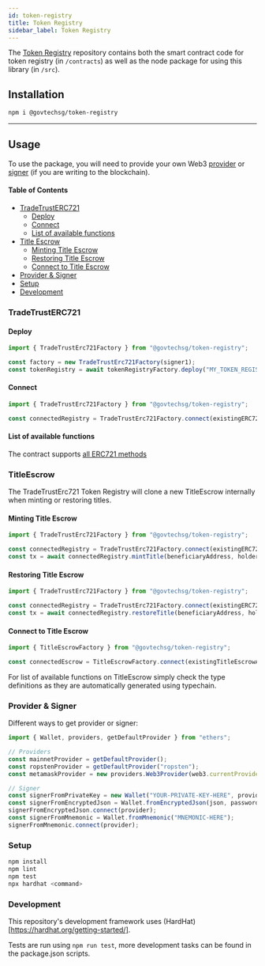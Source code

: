 ```yaml
---
id: token-registry
title: Token Registry
sidebar_label: Token Registry
---
```


The [Token Registry](https://github.com/Open-Attestation/token-registry) repository contains both the smart contract code for token registry (in `/contracts`) as well as the node package for using this library (in `/src`).

## Installation

```sh
npm i @govtechsg/token-registry
```

---

## Usage

To use the package, you will need to provide your own Web3 [provider](https://docs.ethers.io/ethers.js/html/api-providers.html) or [signer](https://docs.ethers.io/ethers.js/html/api-wallet.html) (if you are writing to the blockchain).

#### Table of Contents

- [TradeTrustERC721](#tradetrusterc721)
  - [Deploy](#deploy)
  - [Connect](#connect)
  - [List of available functions](#list-of-available-functions)
- [Title Escrow](#title-escrow)
  - [Minting Title Escrow](#minting-title-escrow)
  - [Restoring Title Escrow](#restoring-title-escrow)
  - [Connect to Title Escrow](#connect-to-title-escrow)
- [Provider & Signer](#provider--signer)
- [Setup](#setup)
- [Development](#development)

### TradeTrustERC721

#### Deploy

```ts
import { TradeTrustErc721Factory } from "@govtechsg/token-registry";

const factory = new TradeTrustErc721Factory(signer1);
const tokenRegistry = await tokenRegistryFactory.deploy("MY_TOKEN_REGISTRY", "TKN");
```

#### Connect

```ts
import { TradeTrustErc721Factory } from "@govtechsg/token-registry";

const connectedRegistry = TradeTrustErc721Factory.connect(existingERC721Address, signer1);
```

#### List of available functions

The contract supports [all ERC721 methods](http://erc721.org/)

### TitleEscrow

The TradeTrustErc721 Token Registry will clone a new TitleEscrow internally when minting or restoring titles.

#### Minting Title Escrow

```ts
import { TradeTrustErc721Factory } from "@govtechsg/token-registry";

const connectedRegistry = TradeTrustErc721Factory.connect(existingERC721Address, signer);
const tx = await connectedRegistry.mintTitle(beneficiaryAddress, holderAddress, tokenId);
```

#### Restoring Title Escrow

```ts
import { TradeTrustErc721Factory } from "@govtechsg/token-registry";

const connectedRegistry = TradeTrustErc721Factory.connect(existingERC721Address, signer);
const tx = await connectedRegistry.restoreTitle(beneficiaryAddress, holderAddress, existingTokenId);
```

#### Connect to Title Escrow

```ts
import { TitleEscrowFactory } from "@govtechsg/token-registry";

const connectedEscrow = TitleEscrowFactory.connect(existingTitleEscrowAddress, signer1);
```

For list of available functions on TitleEscrow simply check the type definitions as they are automatically generated using typechain.

### Provider & Signer

Different ways to get provider or signer:

```ts
import { Wallet, providers, getDefaultProvider } from "ethers";

// Providers
const mainnetProvider = getDefaultProvider();
const ropstenProvider = getDefaultProvider("ropsten");
const metamaskProvider = new providers.Web3Provider(web3.currentProvider); // Will change network automatically

// Signer
const signerFromPrivateKey = new Wallet("YOUR-PRIVATE-KEY-HERE", provider);
const signerFromEncryptedJson = Wallet.fromEncryptedJson(json, password);
signerFromEncryptedJson.connect(provider);
const signerFromMnemonic = Wallet.fromMnemonic("MNEMONIC-HERE");
signerFromMnemonic.connect(provider);
```

### Setup

```sh
npm install
npm lint
npm test
npx hardhat <command>
```

### Development

This repository's development framework uses (HardHat)[https://hardhat.org/getting-started/].

Tests are run using `npm run test`, more development tasks can be found in the package.json scripts.
